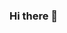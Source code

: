 ### Hi there 👋

<!--
**AgathiyaRaja/AgathiyaRaja** is a ✨ _special_ ✨ repository because its `README.md` (this file) appears on your GitHub profile.

Here are some ideas to get you started:

- 🔭 I’m currently working on Artificial Intelligence with Strive School 
- 🌱 I’m currently learning Python and its libraries, ML models, Deep learning and NLP
- 👯 I’m looking to collaborate on open source project
- 💬 Ask me about Math for ML, Python and Social network Analysis
- 📫 How to reach me: agathiya7s@gmail.com or  LinkedIn: https://www.linkedin.com/in/agathiya-raja-62877213b/


